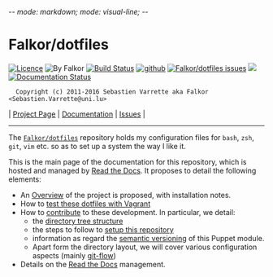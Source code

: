 -*- mode: markdown; mode: visual-line;  -*-

# Falkor/dotfiles

[![Licence](https://img.shields.io/badge/license-GPL--3.0-blue.svg)](http://www.gnu.org/licenses/gpl-3.0.html) ![By Falkor](https://img.shields.io/badge/by-Falkor-blue.svg)  [![Build Status](https://travis-ci.org/Falkor/dotfiles.svg?branch=master)](https://travis-ci.org/Falkor/dotfiles) [![github](https://img.shields.io/badge/git-github-lightgray.svg)](https://github.com/Falkor/dotfiles) [![Falkor/dotfiles issues](https://img.shields.io/github/issues/Falkor/dotfiles.svg)](https://github.com/Falkor/dotfiles/issues) ![](https://img.shields.io/github/stars/Falkor/dotfiles.svg) [![Documentation Status](https://readthedocs.org/projects/falkor-dotfiles/badge/?version=latest)](https://readthedocs.org/projects/falkor-dotfiles/?badge=latest)

      Copyright (c) 2011-2016 Sebastien Varrette aka Falkor <Sebastien.Varrette@uni.lu>

| [Project Page](https://github.com/Falkor/dotfiles) | [Documentation](http://falkor-dotfiles.readthedocs.org/en/latest/) | [Issues](https://github.com/Falkor/dotfiles/issues) |

-----------
The [`Falkor/dotfiles`](https://github.com/Falkor/dotfiles) repository holds my configuration files for `bash`, `zsh`, `git`, `vim` etc. so as to set up a system the way I like it.

This is the main page of the documentation for this repository, which is hosted and managed by [Read the Docs](http://falkor-dotfiles.readthedocs.org/en/latest/).
It proposes to detail the following elements:

* An [Overview](overview.md) of the project is proposed, with installation notes.
* How to [test these dotfiles with Vagrant](vagrant.md)
* How to [contribute](contributing/index.md) to these development. In particular, we detail:
     - the [directory tree structure](contributing/layout.md)
	 - the steps to follow to [setup this repository](contributing/setup.md)
	 - information as regard the [semantic versioning](contributing/versioning.md) of this Puppet module.
     - Apart form the directory layout, we will cover various configuration aspects (mainly [git-flow](https://github.com/nvie/gitflow))
* Details on the [Read the Docs](http://falkor-dotfiles.readthedocs.org/en/latest/) management.
